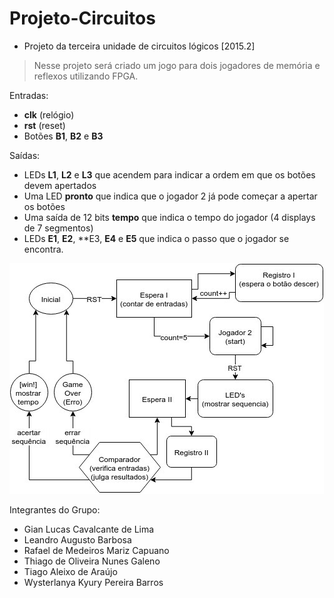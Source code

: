 # Projeto-Circuitos
* Projeto da terceira unidade de circuitos lógicos [2015.2]

> Nesse projeto será criado um jogo para dois jogadores de memória e reflexos utilizando FPGA.

Entradas:
* **clk** (relógio)
* **rst** (reset)
* Botões **B1**, **B2** e **B3**

Saídas:
* LEDs **L1**, **L2** e **L3** que acendem para indicar a ordem em que os botões devem apertados
* Uma LED **pronto** que indica que o jogador 2 já pode começar a apertar os botões
* Uma saída de 12 bits **tempo** que indica o tempo do jogador (4 displays de 7 segmentos)
* LEDs **E1**, **E2**, **E3, **E4** e **E5** que indica o passo que o jogador se encontra.

![alt tag](/estados.jpg) 

Integrantes do Grupo:
* Gian Lucas Cavalcante de Lima
* Leandro Augusto Barbosa
* Rafael de Medeiros Mariz Capuano
* Thiago de Oliveira Nunes Galeno
* Tiago Aleixo de Araújo
* Wysterlanya Kyury Pereira Barros
